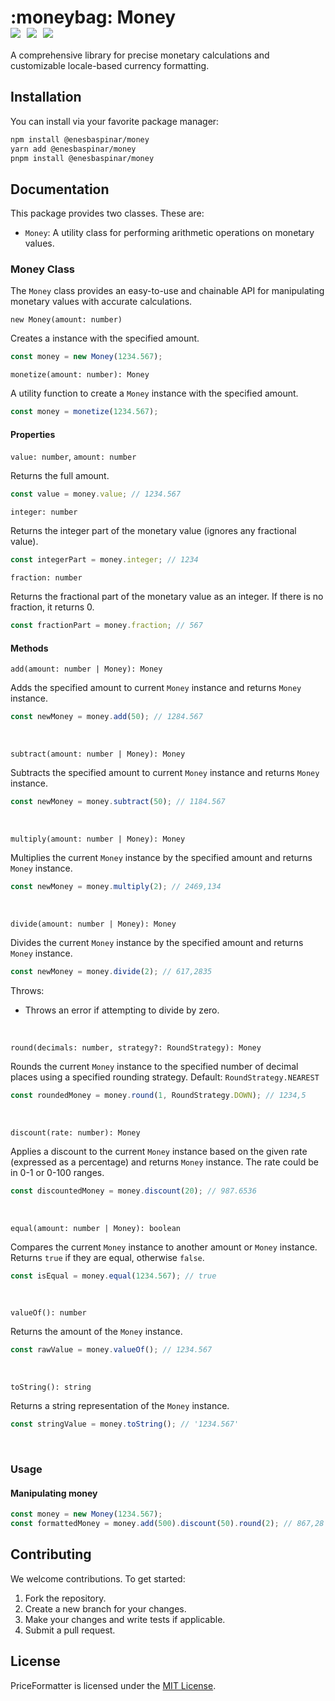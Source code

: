 <h1>
 :moneybag: Money &nbsp;&nbsp;
 <div style="display: flex; gap: 10px;">
    <a href=""><img src="https://img.shields.io/endpoint?url=https://gist.githubusercontent.com/baspinarenes/2f738df7e195409cacd5c94b0f07d8bb/raw/test.json" /></a>
    <a href="http://hits.dwyl.com/baspinarenes/money">
      <img src="https://img.shields.io/endpoint?url=https%3A%2F%2Fhits.dwyl.com%2Fbaspinarenes%2Fmonefy.svg%3Fshow%3Dunique%3Flabel%3DHits&logo=buzzfeed&logoColor=white">
    </a>
    <a href="http://hits.dwyl.com/baspinarenes/money"><img src="https://github.com/baspinarenes/money/actions/workflows/release.yml/badge.svg" /></a>
  </div>
</h1>

A comprehensive library for precise monetary calculations and customizable locale-based currency formatting.

## Installation

You can install via your favorite package manager:

```bash
npm install @enesbaspinar/money
yarn add @enesbaspinar/money
pnpm install @enesbaspinar/money
```

## Documentation

This package provides two classes. These are:

- `Money`: A utility class for performing arithmetic operations on monetary values.

### Money Class

The `Money` class provides an easy-to-use and chainable API for manipulating monetary values with accurate calculations.

`new Money(amount: number)`

Creates a instance with the specified amount.

```typescript
const money = new Money(1234.567);
```

`monetize(amount: number): Money`

A utility function to create a `Money` instance with the specified amount.

```typescript
const money = monetize(1234.567);
```

#### Properties

`value: number`, `amount: number`

Returns the full amount.

```typescript
const value = money.value; // 1234.567
```

`integer: number`

Returns the integer part of the monetary value (ignores any fractional value).

```typescript
const integerPart = money.integer; // 1234
```

`fraction: number`

Returns the fractional part of the monetary value as an integer. If there is no fraction, it returns 0.

```typescript
const fractionPart = money.fraction; // 567
```

#### Methods

`add(amount: number | Money): Money`

Adds the specified amount to current `Money` instance and returns `Money` instance.

```typescript
const newMoney = money.add(50); // 1284.567
```

<br/>

`subtract(amount: number | Money): Money`

Subtracts the specified amount to current `Money` instance and returns `Money` instance.

```typescript
const newMoney = money.subtract(50); // 1184.567
```

<br/>

`multiply(amount: number | Money): Money`

Multiplies the current `Money` instance by the specified amount and returns `Money` instance.

```typescript
const newMoney = money.multiply(2); // 2469,134
```

<br/>

`divide(amount: number | Money): Money`

Divides the current `Money` instance by the specified amount and returns `Money` instance.

```typescript
const newMoney = money.divide(2); // 617,2835
```

Throws:

- Throws an error if attempting to divide by zero.

<br/>

`round(decimals: number, strategy?: RoundStrategy): Money`

Rounds the current `Money` instance to the specified number of decimal places using a specified rounding strategy. Default: `RoundStrategy.NEAREST`

```typescript
const roundedMoney = money.round(1, RoundStrategy.DOWN); // 1234,5
```

<br/>

`discount(rate: number): Money`

Applies a discount to the current `Money` instance based on the given rate (expressed as a percentage) and returns `Money` instance. The rate could be in 0-1 or 0-100 ranges.

```typescript
const discountedMoney = money.discount(20); // 987.6536
```

<br/>

`equal(amount: number | Money): boolean`

Compares the current `Money` instance to another amount or `Money` instance. Returns `true` if they are equal, otherwise `false`.

```typescript
const isEqual = money.equal(1234.567); // true
```

<br/>

`valueOf(): number`

Returns the amount of the `Money` instance.

```typescript
const rawValue = money.valueOf(); // 1234.567
```

<br/>

`toString(): string`

Returns a string representation of the `Money` instance.

```typescript
const stringValue = money.toString(); // '1234.567'
```

<br/>

### Usage

#### Manipulating money

```typescript
const money = new Money(1234.567);
const formattedMoney = money.add(500).discount(50).round(2); // 867,28
```

## Contributing

We welcome contributions. To get started:

1. Fork the repository.
2. Create a new branch for your changes.
3. Make your changes and write tests if applicable.
4. Submit a pull request.

## License

PriceFormatter is licensed under the [MIT License](LICENSE).
